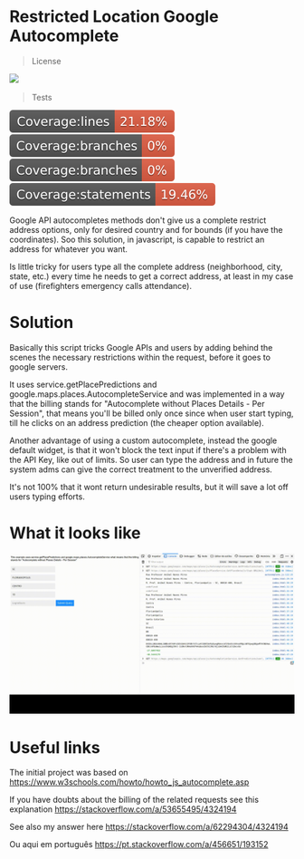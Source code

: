 # Restricted Location Google Autocomplete
> License
<p align="left">
    <img src="https://img.shields.io/npm/l/make-coverage-badge.svg">
</p>

> Tests
<p align="left">
    <a href="https://raw.githubusercontent.com/linomassarani/restricted-location-google-autocomplete/master/coverage/lcov-report/" alt="Coverage lines">
        <img src="./coverage/badge-lines.svg" /></a>
    <a href="https://raw.githubusercontent.com/linomassarani/restricted-location-google-autocomplete/master/coverage/lcov-report/index.html" alt="Coverage functions">
        <img src="./coverage/badge-branches.svg" /></a>
    <a href="https://raw.githubusercontent.com/linomassarani/restricted-location-google-autocomplete/master/coverage/lcov-report/index.html" alt="Coverage branches">
        <img src="./coverage/badge-branches.svg" /></a>
    <a href="https://raw.githubusercontent.com/linomassarani/restricted-location-google-autocomplete/master/coverage/lcov-report/index.html" alt="Coverage statements">
        <img src="./coverage/badge-statements.svg" /></a>
</p>



Google API autocompletes methods don't give us a complete restrict address options, only for desired country and for bounds (if you have the coordinates). Soo this solution, in javascript, is capable to restrict an address for whatever you want.

Is little tricky for users type all the complete address (neighborhood, city, state, etc.) every time he needs to get a correct address, at least in my case of use (firefighters emergency calls attendance).

# Solution

Basically this script tricks Google APIs and users by adding behind the scenes the necessary restrictions within the request, before it goes to google servers.

It uses service.getPlacePredictions and google.maps.places.AutocompleteService and was implemented in a way that the billing stands for "Autocomplete without Places Details - Per Session", that means you'll be billed only once since when user start typing, till he clicks on an address prediction (the cheaper option available).

Another advantage of using a custom autocomplete, instead the google default widget, is that it won't block the text input if there's a problem with the API Key, like out of limits. So user can type the address and in future the system adms can give the correct treatment to the unverified address.

It's not 100% that it wont return undesirable results, but it will save a lot off users typing efforts.

# What it looks like

![](usage-example.gif)



# Useful links

The initial project was based on https://www.w3schools.com/howto/howto_js_autocomplete.asp

If you have doubts about the billing of the related requests see this explanation https://stackoverflow.com/a/53655495/4324194

See also my answer here https://stackoverflow.com/a/62294304/4324194

Ou aqui em português https://pt.stackoverflow.com/a/456651/193152
